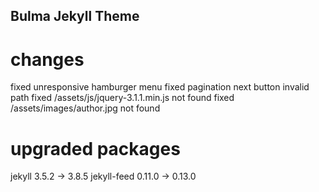 ## Bulma Jekyll Theme
# changes
fixed unresponsive hamburger menu
fixed pagination next button invalid path
fixed /assets/js/jquery-3.1.1.min.js not found
fixed /assets/images/author.jpg not found 
# upgraded packages
jekyll 3.5.2 -> 3.8.5
jekyll-feed 0.11.0 -> 0.13.0
